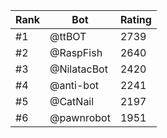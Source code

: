 Rank|Bot|Rating
---|---|---
#1|@ttBOT|2739
#2|@RaspFish|2640
#3|@NilatacBot|2420
#4|@anti-bot|2241
#5|@CatNail|2197
#6|@pawnrobot|1951
